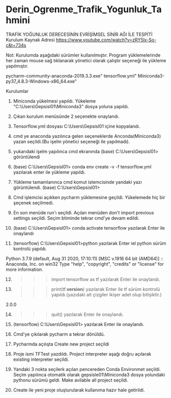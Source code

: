 # Derin_Ogrenme_Trafik_Yogunluk_Tahmini
TRAFİK YOĞUNLUK DERECESİNİN EVRİŞİMSEL SİNİR AĞI İLE TESPİTİ
Kurulum Kaynak Adresi https://www.youtube.com/watch?v=zRY5lx-So-c&t=734s

Not: Kurulumda aşağıdaki sürümler kullanılmıştır. Program yüklemelerinde her zaman mouse sağ tıklanarak yönetici olarak çalıştır seçeneği ile yükleme yapılmıştır.

pycharm-community-anaconda-2019.3.3.exe"
tensorflow.yml"
Miniconda3-py37_4.8.3-Windows-x86_64.exe"

Kurulumlar

1. Miniconda yükelmesi yapıldı. Yükeleme "C:\Users\Gepsisl01\Miniconda3" dosya yoluna yapıldı.

2. Çıkan kurulum menüsünde 2 seçenekte onaylandı.

3. Tensorflow.yml dosyası C:\Users\Gepsisl01 içine kopyalandı.

4. cmd ye anaconda yazılınca gelen seçeneklerde Anconda(Miniconda3) yazan seçildi.(Bu işelm yönetici seçeneği ile yapılmadı).

5. yukarıdaki işelm yapılınca cmd ekranında (base) C:\Users\Gepsisl01> görüntülendi

6. (base) C:\Users\Gepsisl01> conda env create -v -f tensorflow.yml   yazılarak enter ile yükleme yapıldı.

7. Yükleme tamamlanınca cmd komut istemcisinde yandaki yazı görüntülendi. (base) C:\Users\Gepsisl01>

8. Cmd işlemcisi açıkken pycharm yüklemesine geçildi. Yükelemede hiç bir şeçenek seçilmedi.

9. En son menüde run'ı seçildi. Açılan menüden don't import previous settings seçildi. Seçim btiminde tekrar cmd'ye devam edildi.

10. (base) C:\Users\Gepsisl01> conda activate tensorflow     	yazılarak Enter ile onaylandı

11. (tensorflow) C:\Users\Gepsisl01>python			yazılarak Enter iel python sürüm kontrolü yapıldı.

Python 3.7.9 (default, Aug 31 2020, 17:10:11) [MSC v.1916 64 bit (AMD64)] :: Anaconda, Inc. on win32
Type "help", "copyright", "credits" or "license" for more information.

12. >>> import tensorflow as tf					yazılarak Enter ile onaylandı.

13. >>> print(tf.__version__)					yazılarak Enter ile tf sürüm kontrolü yapıldı.(yazıdaki alt çizgiler ikişer adet olup bitişiktir.)

2.0.0

14. >>> quit()							yazılarak Enter ile onaylandı.

15. (tensorflow) C:\Users\Gepsisl01>				yazılarak Enter ile onaylandı.

16. Cmd'ye çıkılarak pycharm a tekrar dönüldü.

17. Pycharmda açılışta Create new project seçildi

18. Proje ismi TFTest yazdıldı. Project interpreter aşağı doğru açılarak existing interpreter seçildi.

19. Yandaki 3 nokta seçilerk açılan pencereden Conda Environmet seçildi. Seçim yapılınca otomatik olarak gepsisle01\Miniconda3 
dosya yolundaki pythonu sürümü geldi. Make avilable all project seçildi. 

20. Create ile yeni proje oluşturularak kullanıma hazır hale getirildi.


